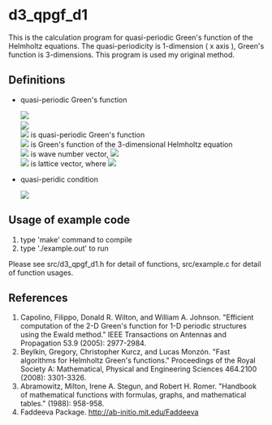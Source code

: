 # d3_qpgf_d1
This is the calculation program for quasi-periodic Green's function of the Helmholtz equations. The quasi-periodicity is 1-dimension ( x axis ), Green's function is 3-dimensions. This program is used my original method.

## Definitions
- quasi-periodic Green's function

  <img src="https://latex.codecogs.com/gif.latex?\,^q\!G(\mathbf{r})=\sum_{l=-\infty}^{\infty}G(\mathbf{r}+l\mathbf{d})\exp(il\mathbf{k}\cdot\mathbf{d})">　　  
  <img src="https://latex.codecogs.com/gif.latex?G(\mathbf{r})=\frac{\exp(ik|\mathbf{r}|)}{4\pi|\mathbf{r}|}">  
  <img src="https://latex.codecogs.com/gif.latex?\,^q\!G(\mathbf{r})"> is quasi-periodic Green's function  
  <img src="https://latex.codecogs.com/gif.latex?G(\mathbf{r})"> is Green's function of the 3-dimensional Helmholtz equation  
  <img src="https://latex.codecogs.com/gif.latex?\mathbf{k}"> is wave number vector, 
  <img src="https://latex.codecogs.com/gif.latex?|\mathbf{k}|=k">  
  <img src="https://latex.codecogs.com/gif.latex?\mathbf{d}"> is lattice vector, where
  <img src="https://latex.codecogs.com/gif.latex?\mathbf{d}=(d,0,0)">

- quasi-peridic condition

  <img src="https://latex.codecogs.com/gif.latex?\,^q\!G(\mathbf{r}+l\mathbf{d})=\exp(-il\mathbf{k}\cdot\mathbf{d})\,^q\!G(\mathbf{r})">

## Usage of example code
1. type 'make' command to compile
2. type './example.out' to run

Please see src/d3_qpgf_d1.h for detail of functions, src/example.c for detail of function usages.

## References
1. Capolino, Filippo, Donald R. Wilton, and William A. Johnson. "Efficient computation of the 2-D Green's function for 1-D periodic structures using the Ewald method." IEEE Transactions on Antennas and Propagation 53.9 (2005): 2977-2984.  
2. Beylkin, Gregory, Christopher Kurcz, and Lucas Monzón. "Fast algorithms for Helmholtz Green's functions." Proceedings of the Royal Society A: Mathematical, Physical and Engineering Sciences 464.2100 (2008): 3301-3326.
3. Abramowitz, Milton, Irene A. Stegun, and Robert H. Romer. "Handbook of mathematical functions with formulas, graphs, and mathematical tables." (1988): 958-958.
4. Faddeeva Package. http://ab-initio.mit.edu/Faddeeva
